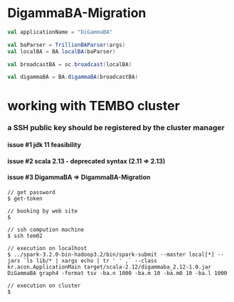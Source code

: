 # DigammaBA-Migration

```scala
val applicationName = "DiGammaBA"

val baParser = TrillionBAParser(args)
val localBA = BA.localBA(baParser)

val broadcastBA = sc.broadcast(localBA)

val digammaBA = BA.digammaBA(broadcastBA)
```

# working with TEMBO cluster
### a SSH public key should be registered by the cluster manager 

#### issue #1 jdk 11 feasibility
#### issue #2 scala 2.13 - deprecated syntax (2.11 => 2.13)
#### issue #3 DigammaBA => DigammaBA-Migration 

```shell
// get password 
$ get-token

// booking by web site
$ 

// ssh compution machine
$ ssh tem02

// execution on localhost
$ ../spark-3.2.0-bin-hadoop3.2/bin/spark-submit --master local[*] --jars `ls lib/* | xargs echo | tr ' ' ,` --class kr.acon.ApplicationMain target/scala-2.12/digammaba_2.12-1.0.jar DiGammaBA graph4 -format tsv -ba.n 1000 -ba.m 10 -ba.m0 10 -ba.l 1000

// execution on cluster
$ 
```